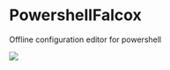 # PowershellFalcox
Offline configuration editor for powershell

<img src='https://github.com/tedelm/PowershellFalcox/blob/master/Get.PNG'>
